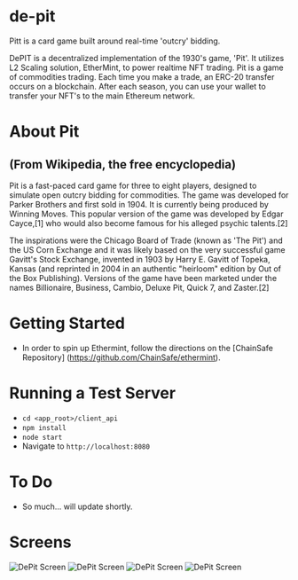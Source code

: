 # de-pit
Pitt is a card game built around real-time 'outcry' bidding.  

DePIT is a decentralized implementation of the 1930's game, 'Pit'. It utilizes L2 Scaling solution, EtherMint, to power realtime NFT trading. Pit is a game of commodities trading. Each time you make a trade, an ERC-20 transfer occurs on a blockchain. After each season, you can use your wallet to transfer your NFT's to the main Ethereum network.

# About Pit

## (From Wikipedia, the free encyclopedia)

Pit is a fast-paced card game for three to eight players, designed to simulate open outcry bidding for commodities. The game was developed for Parker Brothers and first sold in 1904. It is currently being produced by Winning Moves. This popular version of the game was developed by Edgar Cayce,[1] who would also become famous for his alleged psychic talents.[2]

The inspirations were the Chicago Board of Trade (known as 'The Pit') and the US Corn Exchange and it was likely based on the very successful game Gavitt's Stock Exchange, invented in 1903 by Harry E. Gavitt of Topeka, Kansas (and reprinted in 2004 in an authentic "heirloom" edition by Out of the Box Publishing). Versions of the game have been marketed under the names Billionaire, Business, Cambio, Deluxe Pit, Quick 7, and Zaster.[2]

# Getting Started

* In order to spin up Ethermint, follow the directions on the [ChainSafe
Repository] (https://github.com/ChainSafe/ethermint).

# Running a Test Server

* `cd <app_root>/client_api`
* `npm install`
* `node start`
* Navigate to `http://localhost:8080`

# To Do

- So much... will update shortly.

# Screens

![DePit Screen](https://i.imgur.com/BrttneV.png)
![DePit Screen](https://i.imgur.com/opKdBk5.png)
![DePit Screen](https://i.imgur.com/8L4C6xw.png)
![DePit Screen](https://i.imgur.com/oLXAFIX.png)
